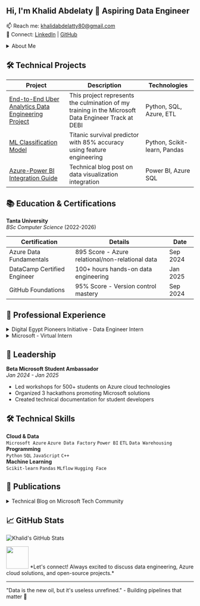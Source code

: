 ## Hi, I'm Khalid Abdelaty 👋 Aspiring Data Engineer

📫 Reach me: [khalidabdelatty80@gmail.com](mailto:khalidabdelatty80@gmail.com)  
🔗 Connect: [LinkedIn](https://www.linkedin.com/in/khalidabdelaty/) | [GitHub](https://github.com/KhalidAbdelaty)

<details>
  <summary>About Me</summary>
  <p>A passionate Data Engineer with hands-on experience in Azure cloud technologies, machine learning, and data pipeline development. Currently pursuing Computer Science at Tanta University while actively contributing to the developer community as a Beta Microsoft Student Ambassador.</p>
  
  <p>Specializing in building scalable data solutions using Python and Azure services, with certifications in Azure Data Fundamentals and DataCamp Data Engineering. Proven track record in leading technical workshops and implementing production-grade ETL pipelines.</p>
</details>

## 🛠️ Technical Projects

| Project | Description | Technologies |
|---------|-------------|--------------|
| [End-to-End Uber Analytics Data Engineering Project](https://github.com/KhalidAbdelaty/DEPI) |This project represents the culmination of my training in the Microsoft Data Engineer Track at DEBI | Python, SQL, Azure, ETL |
| [ML Classification Model](https://github.com/KhalidAbdelaty/CodeAlpha_Titanic-Classification) | Titanic survival predictor with 85% accuracy using feature engineering | Python, Scikit-learn, Pandas |
| [Azure-Power BI Integration Guide](https://techcommunity.microsoft.com/blog/educatordeveloperblog/integrating-power-bi-with-azure-data-services/4173651) | Technical blog post on data visualization integration | Power BI, Azure SQL |

## 📚 Education & Certifications

**Tanta University**  
*BSc Computer Science* (2022-2026)  

| Certification | Details | Date |
|---------------|---------|------|
| Azure Data Fundamentals | 895 Score - Azure relational/non-relational data | Sep 2024 |
| DataCamp Certified Engineer | 100+ hours hands-on data engineering | Jan 2025 |
| GitHub Foundations | 95% Score - Version control mastery | Sep 2024 |

## 💼 Professional Experience

<details>
  <summary>Digital Egypt Pioneers Initiative - Data Engineer Intern</summary>
  <p>Apr 2024 - Oct 2024</p>
  <ul>
    <li>Implemented SQL data warehouses and automated data quality checks</li>
    <li>Deployed ML models using MLflow and Hugging Face</li>
    <li>Developed Python automation scripts for data processing</li>
  </ul>
</details>

<details>
  <summary>Microsoft - Virtual Intern</summary>
  <p>Jun 2023 - Aug 2023</p>
  <ul>
    <li>Built AI image recognition models with 90% accuracy</li>
    <li>Created Azure Machine Learning workflows</li>
    <li>Developed interactive data visualizations</li>
  </ul>
</details>

## 🌟 Leadership

**Beta Microsoft Student Ambassador**  
*Jan 2024 - Jan 2025*
- Led workshops for 500+ students on Azure cloud technologies
- Organized 3 hackathons promoting Microsoft solutions
- Created technical documentation for student developers

## 🛠️ Technical Skills

**Cloud & Data**  
`Microsoft Azure` `Azure Data Factory` `Power BI` `ETL` `Data Warehousing`  
**Programming**  
`Python` `SQL` `JavaScript` `C++`  
**Machine Learning**  
`Scikit-learn` `Pandas` `MLflow` `Hugging Face`

## 📝 Publications

<details>
  <summary>Technical Blog on Microsoft Tech Community</summary>
  <ul>
    <li><a href="https://techcommunity.microsoft.com/blog/educatordeveloperblog/azure-synapse-a-step-by-step-beginner%e2%80%99s-guide/4197933">Azure Synapse: A Step-by-Step Beginner’s Guide</a> (30.5K views)</li>
  </ul>
</details>

## 📈 GitHub Stats

![Khalid's GitHub Stats](https://github-readme-stats.vercel.app/api?username=KhalidAbdelaty&show_icons=true&theme=default)

<img src="https://media.giphy.com/media/LnQjpWaON8nhr21vNW/giphy.gif" width="60">  
*Let's connect! Always excited to discuss data engineering, Azure cloud solutions, and open-source projects.* 

---

"Data is the new oil, but it's useless unrefined." - Building pipelines that matter 🔧

